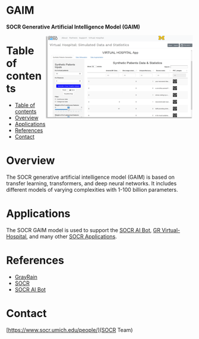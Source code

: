 # GAIM
**SOCR Generative Artificial Intelligence Model (GAIM)**

<a href="https://GAIM.world"><img align="right" width="400" src="https://raw.githubusercontent.com/SOCR/GrayRain/master/html/GrayRain_VH_Snap.png"></a>

Table of contents
=================

<!--ts-->
   * [Table of contents](#table-of-contents)
   * [Overview](#overview)
   * [Applications](#applications)
   * [References](#references)
   * [Contact](#contact)
<!--te-->


Overview
========

The SOCR generative artificial intelligence model (GAIM) is based on transfer learning, transformers, and deep neural networks. It includes different
models of varying complexities with 1-100 billion parameters.


Applications
============

The SOCR GAIM model is used to support the [SOCR AI Bot](https://rcompute.nursing.umich.edu/SOCR_AI_Bot/), [GR Virtual-Hospital](https://gray-rain.com/), and many other
[SOCR Applications](https://socr.umich.edu/HTML5/).


References
==========

* [GrayRain](https://www.grayrain.org)
* [SOCR](https://SOCR.umich.edu)
* [SOCR AI Bot]([https://rcompute.nursing.umich.edu/SOCR_AI_Bot/)

<!-- http://www.gray-rain.com
				http://www.gray-rain.org
				http://www.grayrain.org
				http://www.grayrain.net
-->

Contact
=======

[https://www.socr.umich.edu/people/](SOCR Team)

